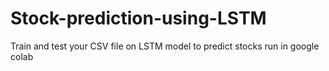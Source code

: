 # Stock-prediction-using-LSTM
Train and test your CSV file on LSTM model to predict stocks
run in google colab
